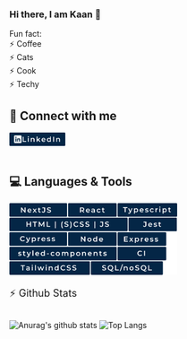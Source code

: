 ### Hi there, I am Kaan 👋

Fun fact: 
<br />
⚡ Coffee 
<br />
⚡ Cats
<br />
⚡ Cook
<br />
⚡ Techy

## 💬 Connect with me
<a href="https://www.linkedin.com/in/kaan-kara/">
<img width="100" src="img/linkedin.svg" />
</a><br><br>

## 💻 Languages & Tools 
<img  width="300" src="img/skills.svg" />
<br/>
<br/>


<Summary style="font-size: 18px;">⚡ Github Stats</Summary>
<br>

![Anurag's github stats](https://github-readme-stats.karakaan1995.vercel.app/api?username=karaKaan&count_private=true&include_all_commits=true&show_icons=true&theme=tokyonight&hide=prs,issues,contribs)
![Top Langs](https://github-readme-stats.karakaan1995.vercel.app/api/top-langs/?username=karaKaan&theme=tokyonight&layout=compact)


</details>


